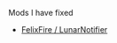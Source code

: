 Mods I have fixed

* [FelixFire / LunarNotifier](https://github.com/IFixYourRoR2Mods/FelixFire_ROR2MODS)
